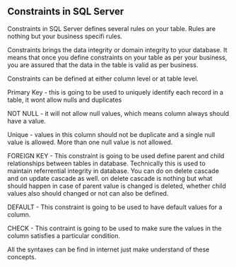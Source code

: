 ## Constraints in SQL Server

Constraints in SQL Server defines several rules on your table. Rules are nothing but your business specifi rules.

Constraints brings the data integrity or domain integrity to your database. It means that once you define constraints on your table as per your business, you are assured that the data in the table is
valid as per business.

Constraints can be defined at either column level or at table level.

Primary Key - this is going to be used to uniquely identify each record in a table, it wont allow nulls and duplicates

NOT NULL - it will not allow null values, which means column always should have a value.

Unique - values in this column should not be duplicate and a single null value is allowed. More than one null value is not allowed.

FOREIGN KEY - This constraint is going to be used define parent and child relationships between tables in database. Technically this is used to maintain referrential integrity in database. You can do on delete cascade and on update cascade as well. on delete cascade is nothing but what should happen in case of parent value is changed is deleted, whether child values also should changed or not can also be defined.

DEFAULT - This constraint is going to be used to have default values for a column.

CHECK - This contraint is going to be used to make sure the values in the column satisfies a particular condition.

All the syntaxes can be find in internet just make understand of these concepts.
